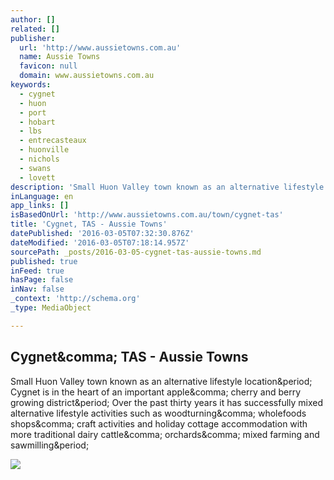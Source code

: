 ```yaml
---
author: []
related: []
publisher:
  url: 'http://www.aussietowns.com.au'
  name: Aussie Towns
  favicon: null
  domain: www.aussietowns.com.au
keywords:
  - cygnet
  - huon
  - port
  - hobart
  - lbs
  - entrecasteaux
  - huonville
  - nichols
  - swans
  - lovett
description: 'Small Huon Valley town known as an alternative lifestyle location. Cygnet is in the heart of an important apple, cherry and berry growing district. Over the past thirty years it has successfully mixed alternative lifestyle activities such as woodturning, wholefoods shops, craft activities and holiday cottage accommodation with more traditional dairy cattle, orchards, mixed farming and sawmilling.'
inLanguage: en
app_links: []
isBasedOnUrl: 'http://www.aussietowns.com.au/town/cygnet-tas'
title: 'Cygnet, TAS - Aussie Towns'
datePublished: '2016-03-05T07:32:30.876Z'
dateModified: '2016-03-05T07:18:14.957Z'
sourcePath: _posts/2016-03-05-cygnet-tas-aussie-towns.md
published: true
inFeed: true
hasPage: false
inNav: false
_context: 'http://schema.org'
_type: MediaObject

---
```

<article style=""><h1>Cygnet&amp;comma; TAS - Aussie Towns</h1><p>Small Huon Valley town known as an alternative lifestyle location&amp;period; Cygnet is in the heart of an important apple&amp;comma; cherry and berry growing district&amp;period; Over the past thirty years it has successfully mixed alternative lifestyle activities such as woodturning&amp;comma; wholefoods shops&amp;comma; craft activities and holiday cottage accommodation with more traditional dairy cattle&amp;comma; orchards&amp;comma; mixed farming and sawmilling&amp;period;</p><img src="http://www.aussietowns.com.au/wp-content/uploads/2013/09/IMG_1645A.jpg" /></article>